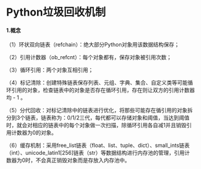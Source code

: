 # Python垃圾回收机制

#### 1.概念

（1）环状双向链表（refchain）：绝大部分Python对象用该数据结构保存；

（2）引用计数器（ob_refcnt）：每个对象都有，保存对象被引用次数；

（3）循环引用：两个对象互相引用；

（4）标记清除：创建特殊链表保存列表、元组、字典、集合、自定义类等可能循环引用的对象，检查链表中的对象是否存在循环引用，存在则让双方的引用计数器均 - 1 。

（5）分代回收：对标记清除中的链表进行优化，将那些可能存在循引用的对象拆分到3个链表，链表称为：0/1/2三代，每代都可以存储对象和阈值，当达到阈值时，就会对相应的链表中的每个对象做一次扫描，除循环引用各自减1并且销毁引用计数器为0的对象。

（6）缓存机制：采用free_list链表（float、list、tuple、dict）、small_ints链表（int）、unicode_latin1[256]链表（str）等数据结构进行内存池的管理，引用计数器为0时，不会真正销毁对象而是存放入内存池中。
